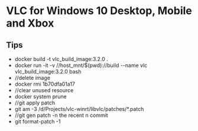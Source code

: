﻿# VLC for Windows 10 Desktop, Mobile and Xbox



## Tips
* docker build -t vlc_build_image:3.2.0 .
* docker run -it -v //host_mnt/$(pwd)://build  --name vlc vlc_build_image:3.2.0 bash
* //delete image
* docker rmi 1b70dfa01a17
* //clear unused resource
* docker system prune
* //git apply patch
* git am -3 /d/Projects/vlc-winrt/libvlc/patches/*.patch
* //git gen patch -n the recent n commit
* git format-patch -1